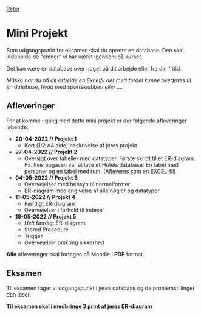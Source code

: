 [Retur](README.md)

# Mini Projekt

Som udgangspunkt for eksamen skal du oprette en database.
Den skal indeholde de "emner" vi har været igennem på kurset.

Det kan være en database over noget på dit arbejde eller fra din fritid.

*Måske har du på dit arbejde en Excelfil der med fordel kunne overføres til en database, hvad med sportsklubben eller ....*


## Afleveringer
For at komme i gang med dette mini projekt er der følgende afleveringer løbende:

- **20-04-2022 // Projekt 1**
	+ Kort (1/2 A4 side) beskrivelse af jeres projekt
- **27-04-2022 // Projekt 2**
	+ Oversigt over tabeller med datatyper. Første skridt til et ER-diagram. 
	Fx. hvis opgaven var at lave et Hotels database: En tabel med personer og en tabel med rum. 
	(Afleveres som en EXCEL-fil)
- **04-05-2022 // Projekt 3**
	+ Overvejelser med hensyn til normalformer
	+ ER-diagram med angivelse af alle nøgler og datatyper
- **11-05-2022 // Projekt 4**
	+ Færdigt ER-diagram
	+ Overvejelser i forhold til Indexer
- **18-05-2022 // Projekt 5**
	+ *Helt* færdigt ER-diagram
	+ Stored Procedure
	+ Trigger
	+ Overvejelser omkring sikkerhed
	
**Alle** afleveringer skal fortages på Moodle i **PDF** format.

## Eksamen
Til eksamen tager vi udgangspunkt i jeres database og de problemstillinger den løser.

**Til eksamen skal i medbringe 3 print af jeres ER-diagram**

